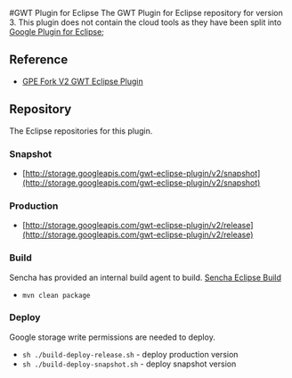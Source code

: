 #GWT Plugin for Eclipse
The GWT Plugin for Eclipse repository for version 3. 
This plugin does not contain the cloud tools as they have been split into 
[Google Plugin for Eclipse](https://github.com/GoogleCloudPlatform/google-plugin-for-eclipse);  

## Reference

* [GPE Fork V2 GWT Eclipse Plugin](https://github.com/gwt-plugins/gwt-eclipse-plugin/tree/gpe-fork)

## Repository
The Eclipse repositories for this plugin. 

### Snapshot

* [http://storage.googleapis.com/gwt-eclipse-plugin/v2/snapshot](http://storage.googleapis.com/gwt-eclipse-plugin/v2/snapshot)

### Production

* [http://storage.googleapis.com/gwt-eclipse-plugin/v2/release](http://storage.googleapis.com/gwt-eclipse-plugin/v2/release)


### Build
Sencha has provided an internal build agent to build. 
[Sencha Eclipse Build](https://teamcity.sencha.com/viewType.html?buildTypeId=Gxt3_Gwt_GwtEclipsePlugin)

* `mvn clean package`

### Deploy
Google storage write permissions are needed to deploy. 

* `sh ./build-deploy-release.sh` - deploy production version
* `sh ./build-deploy-snapshot.sh` - deploy snapshot version

